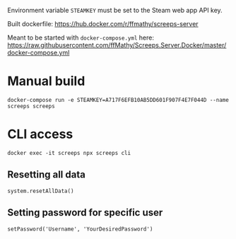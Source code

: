 Environment variable `STEAMKEY` must be set to the Steam web app API key.

Built dockerfile: https://hub.docker.com/r/ffmathy/screeps-server

Meant to be started with `docker-compose.yml` here: https://raw.githubusercontent.com/ffMathy/Screeps.Server.Docker/master/docker-compose.yml

# Manual build
```
docker-compose run -e STEAMKEY=A717F6EFB10AB5DD601F907F4E7F044D --name screeps screeps
```

# CLI access
```
docker exec -it screeps npx screeps cli
```

## Resetting all data
```
system.resetAllData()
```

## Setting password for specific user
```
setPassword('Username', 'YourDesiredPassword')
```